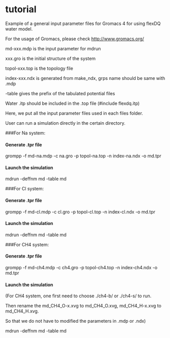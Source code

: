 # tutorial

Example of a general input parameter files for Gromacs 4 for using flexDQ water model.

For the usage of Gromacs, please check http://www.gromacs.org/

md-xxx.mdp is the input parameter for mdrun

xxx.gro is the initial structure of the system

topol-xxx.top is the topology file

index-xxx.ndx is generated from make_ndx, grps name should be same with .mdp

-table gives the prefix of the tabulated potential files

Water .itp should be included in the .top file (#include flexdq.itp)

Here, we put all the input parameter files used in each files folder.

User can run a simulation directly in the certain directory.

###For Na system:
#### Generate .tpr file
grompp -f md-na.mdp -c na.gro -p topol-na.top -n index-na.ndx -o md.tpr
#### Launch the simulation
mdrun -deffnm md -table md

###For Cl system:
#### Generate .tpr file
grompp -f md-cl.mdp -c cl.gro -p topol-cl.top -n index-cl.ndx -o md.tpr
#### Launch the simulation
mdrun -deffnm md -table md

###For CH4 system:
#### Generate .tpr file
grompp -f md-ch4.mdp -c ch4.gro -p topol-ch4.top -n index-ch4.ndx -o md.tpr
#### Launch the simulation
(For CH4 system, one first need to choose ./ch4-b/ or ./ch4-s/ to run. 

 Then rename the md_CH4_O-x.xvg to md_CH4_O.xvg, md_CH4_H-x.xvg to md_CH4_H.xvg.
 
 So that we do not have to modified the parameters in .mdp or .ndx)
 
mdrun -deffnm md -table md

